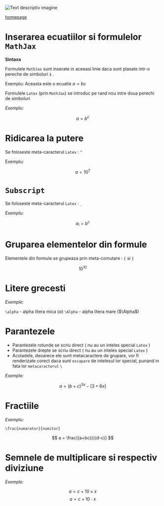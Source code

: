<script id="MathJax-script" async src="https://cdn.jsdelivr.net/npm/mathjax@3/es5/tex-mml-chtml.js"></script>


![Text descriptiv imagine](https://metricop.com/cdn/shop/articles/trimble-total-station.jpg?v=1677673954&width=720)

[homepage](index.md)  

# Inserarea ecuatiilor si formulelor `MathJax`

**Sintaxa**

Formulele `MathJax` sunt inserate in aceeasi linie daca sunt plasate intr-o pereche de simboluri `$` .

Exemplu: Aceasta este o ecuatie $a=bc$

Formulele `Latex` (prin `MathJax`) se introduc pe rand nou intre doua perechi de simboluri

*Exemplu:*

$$a=b^c$$

# Ridicarea la putere

Se foloseste meta-caracterul `Latex` : `^`

Exemplu:

$$a=10^7$$

# `Subscript`

Se foloseste meta-caracterul `Latex` : `_`

*Exemplu:*

$$a_i = b^c$$



# Gruparea elementelor din formule

Elementele din formule se grupeaza prin meta-comutare :  `{` si `}`


$$ 10^{10} $$

# Litere grecesti 

*Exemple:*

`\alpha` - alpha litera mica ($\alpha$)
`\Alpha` - alpha litera mare ($\Alpha$) 

# Parantezele

- Parantezele rotunde se scriu direct ( nu au un inteles special `Latex` )
- Parantezele drepte se scriu direct ( nu au un inteles special `Latex` )
- Acoladele, deoarece ele sunt metacaractere de grupare, vor fi renderizate corect daca sunt `escapare` de intelesul lor special, punand in fata lor `metacaracterul` `\`

*Exemple:*

$$a = (b+c)^{3x} - [3+6x]$$

# Fractiile

*Exemplu:*

`\frac{numarator}{numitor}`

$$ a = \frac{(a+bc)}{(d-c)} $$

# Semnele de multiplicare si respectiv diviziune

*Exemple:*

$$ a = c + 10 \times x $$
$$ a = c + 10 \cdot x $$

